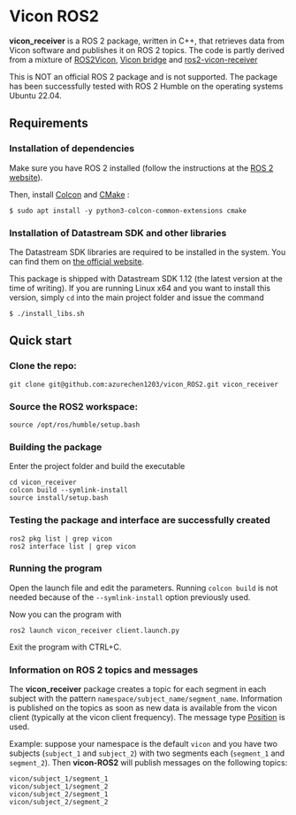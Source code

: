 # Vicon ROS2

**vicon_receiver** is a ROS 2 package, written in C++, that retrieves data from Vicon software and publishes it on ROS 2 topics. The code is partly derived from a mixture of [ROS2Vicon](https://github.com/aheuillet/Vicon-ROS2), [Vicon bridge](https://github.com/ethz-asl/vicon_bridge) and [ros2-vicon-receiver](https://github.com/OPT4SMART/ros2-vicon-receiver)

This is NOT an official ROS 2 package and is not supported. The package has been successfully tested with ROS 2 Humble on the operating systems Ubuntu 22.04.

## Requirements

### Installation of dependencies

Make sure you have ROS 2 installed (follow the instructions at the [ROS 2 website](https://index.ros.org/doc/ros2/Installation/)).

Then, install [Colcon](https://colcon.readthedocs.io/en/released/index.html) and [CMake](https://cmake.org/) :
```
$ sudo apt install -y python3-colcon-common-extensions cmake
```

### Installation of Datastream SDK and other libraries

The Datastream SDK libraries are required to be installed in the system. You can find them on [the official website](https://www.vicon.com/software/datastream-sdk/?section=downloads).

This package is shipped with Datastream SDK 1.12 (the latest version at the time of writing). If you are running Linux x64 and you want to install this version, simply `cd` into the main project folder and issue the command
```
$ ./install_libs.sh
```

## Quick start

### Clone the repo:
```
git clone git@github.com:azurechen1203/vicon_ROS2.git vicon_receiver
```

### Source the ROS2 workspace:
```
source /opt/ros/humble/setup.bash
```

### Building the package

Enter the project folder and build the executable
```
cd vicon_receiver
colcon build --symlink-install
source install/setup.bash
```

### Testing the package and interface are successfully created
```
ros2 pkg list | grep vicon
ros2 interface list | grep vicon
```

### Running the program

Open the launch file and edit the parameters. Running `colcon build` is not needed because of the `--symlink-install` option previously used.

Now you can the program with
```
ros2 launch vicon_receiver client.launch.py
```

Exit the program with CTRL+C.

### Information on ROS 2 topics and messages

The **vicon_receiver** package creates a topic for each segment in each subject with the pattern `namespace/subject_name/segment_name`. Information is published on the topics as soon as new data is available from the vicon client (typically at the vicon client frequency). The message type [Position](vicon_ROS2/msg/Position.msg) is used.

Example: suppose your namespace is the default `vicon` and you have two subjects (`subject_1` and `subject_2`) with two segments each (`segment_1` and `segment_2`). Then **vicon-ROS2** will publish messages on the following topics:
```
vicon/subject_1/segment_1
vicon/subject_1/segment_2
vicon/subject_2/segment_1
vicon/subject_2/segment_2
```



